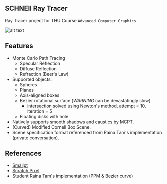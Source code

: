 SCHNEll Ray Tracer
------------------
Ray Tracer project for THU Course `Advanced Computer Graphics`

![alt text](result/)

## Features
- Monte Carlo Path Tracing
    - Specular Reflection
    - Diffuse Reflection
    - Refraction (Beer's Law)
- Supported objects:
    - Spheres
    - Planes
    - Axis-aligned boxes
    - Bezier rotational surface (*WARNING* can be devastatingly slow)
        - intersection solved using Newton's method, attempt = 10, iteration = 5
    - Floating disks with hole
- Natively supports smooth shadows and caustics by MCPT.
- (Curved) Modified Cornell Box Scene.
- Scene specification format referenced from Raina Tam's implementation (private conversation).

## References
- [Smallpt](http://www.kevinbeason.com/smallpt/)
- [Scratch Pixel](https://www.scratchapixel.com/)
- Student Raina Tam's implementation (PPM & Bezier curve)